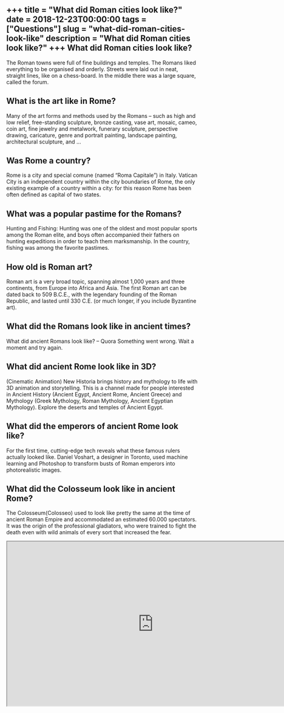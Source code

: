 +++
title = "What did Roman cities look like?"
date = 2018-12-23T00:00:00
tags = ["Questions"]
slug = "what-did-roman-cities-look-like"
description = "What did Roman cities look like?"
+++
What did Roman cities look like?
--------------------------------

The Roman towns were full of fine buildings and temples. The Romans liked everything to be organised and orderly. Streets were laid out in neat, straight lines, like on a chess-board. In the middle there was a large square, called the forum.

What is the art like in Rome?
-----------------------------

Many of the art forms and methods used by the Romans – such as high and low relief, free-standing sculpture, bronze casting, vase art, mosaic, cameo, coin art, fine jewelry and metalwork, funerary sculpture, perspective drawing, caricature, genre and portrait painting, landscape painting, architectural sculpture, and …

Was Rome a country?
-------------------

Rome is a city and special comune (named “Roma Capitale”) in Italy. Vatican City is an independent country within the city boundaries of Rome, the only existing example of a country within a city: for this reason Rome has been often defined as capital of two states.

What was a popular pastime for the Romans?
------------------------------------------

Hunting and Fishing: Hunting was one of the oldest and most popular sports among the Roman elite, and boys often accompanied their fathers on hunting expeditions in order to teach them marksmanship. In the country, fishing was among the favorite pastimes.

How old is Roman art?
---------------------

Roman art is a very broad topic, spanning almost 1,000 years and three continents, from Europe into Africa and Asia. The first Roman art can be dated back to 509 B.C.E., with the legendary founding of the Roman Republic, and lasted until 330 C.E. (or much longer, if you include Byzantine art).

What did the Romans look like in ancient times?
-----------------------------------------------

What did ancient Romans look like? – Quora Something went wrong. Wait a moment and try again.

What did ancient Rome look like in 3D?
--------------------------------------

(Cinematic Animation) New Historia brings history and mythology to life with 3D animation and storytelling. This is a channel made for people interested in Ancient History (Ancient Egypt, Ancient Rome, Ancient Greece) and Mythology (Greek Mythology, Roman Mythology, Ancient Egyptian Mythology). Explore the deserts and temples of Ancient Egypt.

What did the emperors of ancient Rome look like?
------------------------------------------------

For the first time, cutting-edge tech reveals what these famous rulers actually looked like. Daniel Voshart, a designer in Toronto, used machine learning and Photoshop to transform busts of Roman emperors into photorealistic images.

What did the Colosseum look like in ancient Rome?
-------------------------------------------------

The Colosseum(Colosseo) used to look like pretty the same at the time of ancient Roman Empire and accommodated an estimated 60.000 spectators. It was the origin of the professional gladiators, who were trained to fight the death even with wild animals of every sort that increased the fear.

<iframe allow="accelerometer; autoplay; clipboard-write; encrypted-media; gyroscope; picture-in-picture" allowfullscreen="" class="__youtube_prefs__  epyt-is-override  no-lazyload" data-no-lazy="1" data-origheight="433" data-origwidth="770" data-skipgform_ajax_framebjll="" height="433" id="_ytid_72518" loading="lazy" src="https://www.youtube.com/embed/5XxA4CX_Ip8?enablejsapi=1&autoplay=0&cc_load_policy=0&cc_lang_pref=&iv_load_policy=1&loop=0&modestbranding=0&rel=1&fs=1&playsinline=0&autohide=2&theme=dark&color=red&controls=1&" title="YouTube player" width="770"></iframe>